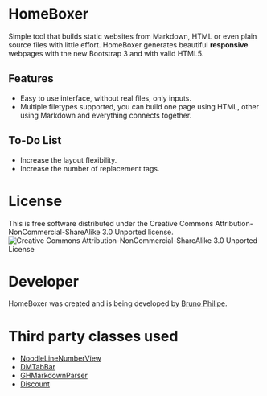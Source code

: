 # HomeBoxer

Simple tool that builds static websites from Markdown, HTML or even plain source files with little effort. HomeBoxer generates beautiful **responsive** webpages with the new Bootstrap 3 and with valid HTML5.

## Features

* Easy to use interface, without real files, only inputs.
* Multiple filetypes supported, you can build one page using HTML, other using Markdown and everything connects together.

## To-Do List

* Increase the layout flexibility.
* Increase the number of replacement tags.

# License

This is free software distributed under the Creative Commons Attribution-NonCommercial-ShareAlike 3.0 Unported license.
![Creative Commons Attribution-NonCommercial-ShareAlike 3.0 Unported License](http://i.creativecommons.org/l/by-nc-sa/3.0/88x31.png)

# Developer

HomeBoxer was created and is being developed by [Bruno Philipe](http://www.brunophilipe.com).

# Third party classes used

* [NoodleLineNumberView](https://www.cocoacontrols.com/controls/noodlelinenumberview)
* [DMTabBar](https://www.cocoacontrols.com/controls/dmtabbar)
* [GHMarkdownParser](https://github.com/OliverLetterer/GHMarkdownParser)
* [Discount](https://github.com/OliverLetterer/discount)